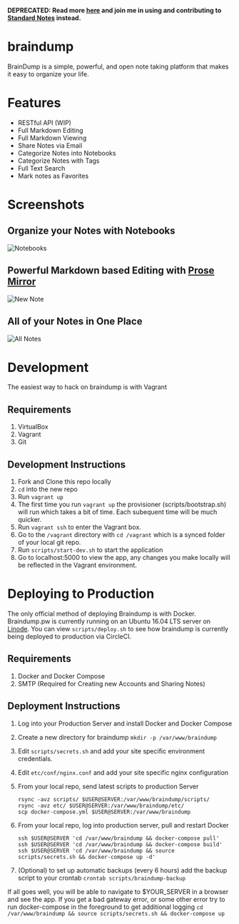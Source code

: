 **DEPRECATED: Read more [here](https://levlaz.org/standard-notes-is-a-better-project-than-braindump/) and join me in using and contributing to [Standard Notes](https://standardnotes.org/) instead.**

# braindump

BrainDump is a simple, powerful, and open note taking platform that makes it easy to organize your life.

# Features

* RESTful API (WIP)
* Full Markdown Editing
* Full Markdown Viewing
* Share Notes via Email
* Categorize Notes into Notebooks
* Categorize Notes with Tags
* Full Text Search
* Mark notes as Favorites

# Screenshots

## Organize your Notes with Notebooks
![Notebooks](https://github.com/levlaz/braindump/blob/master/app/static/images/notebooks.png)

## Powerful Markdown based Editing with [Prose Mirror](https://prosemirror.net/)
![New Note](https://github.com/levlaz/braindump/blob/master/app/static/images/new_note.png)

## All of your Notes in One Place
![All Notes](https://github.com/levlaz/braindump/blob/master/app/static/images/all_notes.png)

# Development

The easiest way to hack on braindump is with Vagrant

## Requirements
1. VirtualBox
2. Vagrant
3. Git

## Development Instructions
1. Fork and Clone this repo locally
2. `cd` into the new repo
3. Run `vagrant up`
4. The first time you run `vagrant up` the provisioner (scripts/bootstrap.sh) will run which takes a bit of time. Each subequent time will be much quicker.
5. Run `vagrant ssh` to enter the Vagrant box.
6. Go to the `/vagrant` directory with `cd /vagrant` which is a synced folder of your local git repo.
6. Run `scripts/start-dev.sh` to start the application
7. Go to localhost:5000 to view the app, any changes you make locally will be reflected in the Vagrant environment.

# Deploying to Production
The only official method of deploying Braindump is with Docker. Braindump.pw is currently running on an Ubuntu 16.04 LTS server on [Linode](https://www.linode.com/?r=15437cfec0948d105bf7478af2422241ed5da188). You can view `scripts/deploy.sh` to see how braindump is currently being deployed to production via CircleCI.

## Requirements
1. Docker and Docker Compose
2. SMTP (Required for Creating new Accounts and Sharing Notes)

## Deployment Instructions
1. Log into your Production Server and install Docker and Docker Compose
2. Create a new directory for braindump `mkdir -p /var/www/braindump`
3. Edit `scripts/secrets.sh` and add your site specific environment credentials.
4. Edit `etc/conf/nginx.conf` and add your site specific nginx configuration
5. From your local repo, send latest scripts to production Server

    ```
    rsync -avz scripts/ $USER@SERVER:/var/www/braindump/scripts/
    rsync -avz etc/ $USER@SERVER:/var/www/braindump/etc/
    scp docker-compose.yml $USER@SERVER:/var/www/braindump
    ```

6. From your local repo, log into production server, pull and restart Docker

    ```
    ssh $USER@SERVER 'cd /var/www/braindump && docker-compose pull'
    ssh $USER@SERVER 'cd /var/www/braindump && docker-compose build'
    ssh $USER@SERVER 'cd /var/www/braindump && source scripts/secrets.sh && docker-compose up -d'
    ```

7. (Optional) to set up automatic backups (every 6 hours) add the backup script to your crontab `crontab scripts/braindump-backup`

If all goes well, you will be able to navigate to $YOUR_SERVER in a browser and see the app. If you get a bad gateway error, or some other error try to run docker-compose in the foreground to get additional logging `cd /var/www/braindump && source scripts/secrets.sh && docker-compose up`
